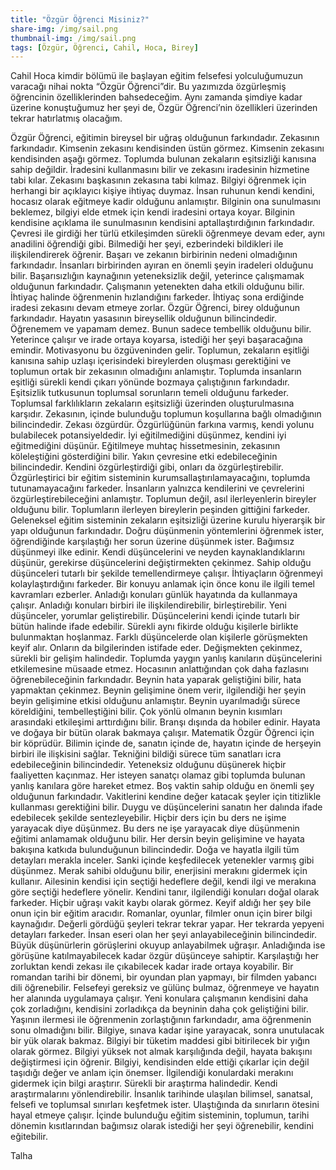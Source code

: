 ```yaml
---
title: "Özgür Öğrenci Misiniz?"
share-img: /img/sail.png
thumbnail-img: /img/sail.png
tags: [Özgür, Öğrenci, Cahil, Hoca, Birey]
---
```






Cahil Hoca kimdir bölümü ile başlayan eğitim felsefesi yolculuğumuzun varacağı nihai nokta “Özgür Öğrenci”dir. Bu yazımızda özgürleşmiş öğrencinin özelliklerinden bahsedeceğim. Aynı zamanda şimdiye kadar üzerine konuştuğumuz her şeyi de, Özgür Öğrenci’nin özellikleri üzerinden tekrar hatırlatmış olacağım. 

Özgür Öğrenci, eğitimin bireysel bir uğraş olduğunun farkındadır.
Zekasının farkındadır.
Kimsenin zekasını kendisinden üstün görmez.
Kimsenin zekasını kendisinden aşağı görmez.
Toplumda bulunan zekaların eşitsizliği kanısına sahip değildir.
İradesini kullanmasını bilir ve zekasını iradesinin hizmetine tabi kılar.
Zekasını başkasının zekasına tabi kılmaz.
Bilgiyi öğrenmek için herhangi bir açıklayıcı kişiye ihtiyaç duymaz.
İnsan ruhunun kendi kendini, hocasız olarak eğitmeye kadir olduğunu anlamıştır.
Bilginin ona sunulmasını beklemez, bilgiyi elde etmek için kendi iradesini ortaya koyar.
Bilginin kendisine açıklama ile sunulmasının kendisini aptallaştırdığının farkındadır.
Çevresi ile girdiği her türlü etkileşimden sürekli öğrenmeye devam eder, aynı anadilini öğrendiği gibi.
Bilmediği her şeyi, ezberindeki bildikleri ile ilişkilendirerek öğrenir.
Başarı ve zekanın birbirinin nedeni olmadığının farkındadır. 
İnsanları birbirinden ayıran en önemli şeyin iradeleri olduğunu bilir.
Başarısızlığın kaynağının yeteneksizlik değil, yeterince çalışmamak olduğunun farkındadır.
Çalışmanın yetenekten daha etkili olduğunu bilir.
İhtiyaç halinde öğrenmenin hızlandığını farkeder. İhtiyaç sona erdiğinde iradesi zekasını devam etmeye zorlar.
Özgür Öğrenci, birey olduğunun farkındadır.
Hayatın yasasının bireysellik olduğunun bilincindedir.
Öğrenemem ve yapamam demez. Bunun sadece tembellik olduğunu bilir.
Yeterince çalışır ve irade ortaya koyarsa, istediği her şeyi başaracağına emindir. Motivasyonu bu özgüveninden gelir.
Toplumun, zekaların eşitliği kanısına sahip uzlaşı içerisindeki bireylerden oluşması gerektiğini ve toplumun ortak bir zekasının olmadığını anlamıştır.
Toplumda insanların eşitliği sürekli kendi çıkarı yönünde bozmaya çalıştığının farkındadır.
Eşitsizlik tutkusunun toplumsal sorunların temeli olduğunu farkeder.
Toplumsal farklılıkların zekaların eşitsizliği üzerinden oluşturulmasına karşıdır.
Zekasının, içinde bulunduğu toplumun koşullarına bağlı olmadığının bilincindedir. Zekası özgürdür.
Özgürlüğünün farkına varmış, kendi yolunu bulabilecek potansiyeldedir.
İyi eğitilmediğini düşünmez, kendini iyi eğitmediğini düşünür.
Eğitilmeye muhtaç hissetmesinin, zekasının köleleştiğini gösterdiğini bilir.
Yakın çevresine etki edebileceğinin bilincindedir. Kendini özgürleştirdiği gibi, onları da özgürleştirebilir.
Özgürleştirici bir eğitim sisteminin kurumsallaştırılamayacağını, toplumda tutunamayacağını farkeder.
İnsanların yalnızca kendilerini ve çevrelerini özgürleştirebileceğini anlamıştır.
Toplumun değil, asıl ilerleyenlerin bireyler olduğunu bilir. Toplumların ilerleyen bireylerin peşinden gittiğini farkeder.
Geleneksel eğitim sisteminin zekaların eşitsizliği üzerine kurulu hiyerarşik bir yapı olduğunun farkındadır.
Doğru düşünmenin yöntemlerini öğrenmek ister, öğrendiğinde karşılaştığı her sorun üzerine düşünmek ister. 
Bağımsız düşünmeyi ilke edinir.
Kendi düşüncelerini ve neyden kaynaklandıklarını düşünür, gerekirse düşüncelerini değiştirmekten çekinmez.
Sahip olduğu düşünceleri tutarlı bir şekilde temellendirmeye çalışır.
İhtiyaçların öğrenmeyi kolaylaştırdığını farkeder.
Bir konuyu anlamak için önce konu ile ilgili temel kavramları ezberler.
Anladığı konuları günlük hayatında da kullanmaya çalışır.
Anladığı konuları birbiri ile ilişkilendirebilir, birleştirebilir. Yeni düşünceler, yorumlar geliştirebilir. 
Düşüncelerini kendi içinde tutarlı bir bütün halinde ifade edebilir.
Sürekli aynı fikirde olduğu kişilerle birlikte bulunmaktan hoşlanmaz.
Farklı düşüncelerde olan kişilerle görüşmekten keyif alır. Onların da bilgilerinden istifade eder.
Değişmekten çekinmez, sürekli bir gelişim halindedir. 
Toplumda yaygın yanlış kanıların düşüncelerini etkilemesine müsaade etmez.
Hocasının anlattığından çok daha fazlasını öğrenebileceğinin farkındadır.
Beynin hata yaparak geliştiğini bilir, hata yapmaktan çekinmez.
Beynin gelişimine önem verir, ilgilendiği her şeyin beyin gelişimine etkisi olduğunu anlamıştır.
Beynin uyarılmadığı sürece köreldiğini, tembelleştiğini bilir. 
Çok yönlü olmanın beynin kısımları arasındaki etkileşimi arttırdığını bilir. Branşı dışında da hobiler edinir.
Hayata ve doğaya bir bütün olarak bakmaya çalışır. 
Matematik Özgür Öğrenci için bir köprüdür. Bilimin içinde de, sanatın içinde de, hayatın içinde de herşeyin birbiri ile ilişkisini sağlar.
Tekniğini bildiği sürece tüm sanatları icra edebileceğinin bilincindedir. Yeteneksiz olduğunu düşünerek hiçbir faaliyetten kaçınmaz.
Her isteyen sanatçı olamaz gibi toplumda bulunan yanlış kanılara göre hareket etmez.
Boş vaktin sahip olduğu en önemli şey olduğunun farkındadır. Vakitlerini kendine değer katacak şeyler için titizlikle kullanması gerektiğini bilir. 
Duygu ve düşüncelerini sanatın her dalında ifade edebilecek şekilde sentezleyebilir.
Hiçbir ders için bu ders ne işime yarayacak diye düşünmez.
Bu ders ne işe yarayacak diye düşünmenin eğitimi anlamamak olduğunu bilir.
Her dersin beyin gelişimine ve hayata bakışına katkıda bulunduğunun bilincindedir.
Doğa ve hayatla ilgili tüm detayları merakla inceler.
Sanki içinde keşfedilecek yetenekler varmış gibi düşünmez. Merak sahibi olduğunu bilir, enerjisini merakını gidermek için kullanır.
Ailesinin kendisi için seçtiği hedeflere değil, kendi ilgi ve merakına göre seçtiği hedeflere yönelir.
Kendini tanır, ilgilendiği konuları doğal olarak farkeder.
Hiçbir uğraşı vakit kaybı olarak görmez.
Keyif aldığı her şey bile onun için bir eğitim aracıdır. 
Romanlar, oyunlar, filmler onun için birer bilgi kaynağıdır.
Değerli gördüğü şeyleri tekrar tekrar yapar.
Her tekrarda yepyeni detayları farkeder.
İnsan eseri olan her şeyi anlayabileceğinin bilincindedir. 
Büyük düşünürlerin görüşlerini okuyup anlayabilmek uğraşır. Anladığında ise görüşüne katılmayabilecek kadar özgür düşünceye sahiptir.
Karşılaştığı her zorluktan kendi zekası ile çıkabilecek kadar irade ortaya koyabilir.
Bir romandan tarihi bir dönemi, bir oyundan plan yapmayı, bir filmden yabancı dili öğrenebilir.
Felsefeyi gereksiz ve gülünç bulmaz, öğrenmeye ve hayatın her alanında uygulamaya çalışır.
Yeni konulara çalışmanın kendisini daha çok zorladığını, kendisini zorladıkça da beyninin daha çok geliştiğini bilir.
Yaşının ilermesi ile öğrenmenin zorlaştığının farkındadır, ama öğrenmenin sonu olmadığını bilir.
Bilgiye, sınava kadar işine yarayacak, sonra unutulacak bir yük olarak bakmaz.
Bilgiyi bir tüketim maddesi gibi bitirilecek bir yığın olarak görmez.
Bilgiyi yüksek not almak karşılığında değil, hayata bakışını değiştirmesi için öğrenir.
Bilgiyi, kendisinden elde ettiği çıkarlar için değil taşıdığı değer ve anlam için önemser.
İlgilendiği konulardaki merakını gidermek için bilgi araştırır.
Sürekli bir araştırma halindedir.
Kendi araştırmalarını yönlendirebilir.
İnsanlık tarihinde ulaşılan bilimsel, sanatsal, felsefi ve toplumsal sınırları keşfetmek ister. Ulaştığında da sınırların ötesini hayal etmeye çalışır.
İçinde bulunduğu eğitim sisteminin, toplumun, tarihi dönemin kısıtlarından bağımsız olarak istediği her şeyi öğrenebilir, kendini eğitebilir.

Talha
